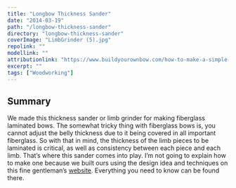 ```yaml
---
title: "Longbow Thickness Sander"
date: "2014-03-19"
path: "/longbow-thickness-sander"
directory: "longbow-thickness-sander"
coverImage: "LimbGrinder (5).jpg"
repolink: ""
modellink: ""
attributionlink: "https://www.buildyourownbow.com/how-to-make-a-simple-thickness-sander-for-bow-laminations/"
excerpt: ""
tags: ["Woodworking"]
---
```


## Summary

We made this thickness sander or limb grinder for making fiberglass laminated bows. The somewhat tricky thing with fiberglass bows is, you cannot adjust the belly thickness due to it being covered in all important fiberglass. So with that in mind, the thickness of the limb pieces to be laminated is critical, as well as consistency between each piece and each limb. That’s where this sander comes into play. I’m not going to explain how to make one because we built ours using the design idea and techniques on this fine gentleman’s [website](https://www.buildyourownbow.com/how-to-make-a-simple-thickness-sander-for-bow-laminations/). Everything you need to know can be found there.